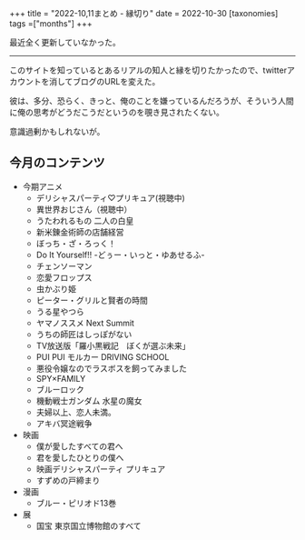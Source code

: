 +++
title = "2022-10,11まとめ - 縁切り"
date = 2022-10-30
[taxonomies]
tags =["months"]
+++

最近全く更新していなかった。

<!-- more -->

---

このサイトを知っているとあるリアルの知人と縁を切りたかったので、twitterアカウントを消してブログのURLを変えた。

彼は、多分、恐らく、きっと、俺のことを嫌っているんだろうが、そういう人間に俺の思考がどうだこうだというのを覗き見されたくない。

意識過剰かもしれないが。

## 今月のコンテンツ
+ 今期アニメ
    + デリシャスパーティ♡プリキュア(視聴中)
    + 異世界おじさん（視聴中）
    + うたわれるもの 二人の白皇
    + 新米錬金術師の店舗経営
    + ぼっち・ざ・ろっく！
    + Do It Yourself!! -どぅー・いっと・ゆあせるふ-
    + チェンソーマン
    + 恋愛フロップス
    + 虫かぶり姫
    + ピーター・グリルと賢者の時間
    + うる星やつら
    + ヤマノススメ Next Summit
    + うちの師匠はしっぽがない
    + TV放送版「羅小黒戦記　ぼくが選ぶ未来」
    + PUI PUI モルカー DRIVING SCHOOL
    + 悪役令嬢なのでラスボスを飼ってみました
    + SPY×FAMILY
    + ブルーロック
    + 機動戦士ガンダム 水星の魔女
    + 夫婦以上、恋人未満。
    + アキバ冥途戦争
+ 映画
    + 僕が愛したすべての君へ
    + 君を愛したひとりの僕へ
    + 映画デリシャスパーティ プリキュア
    + すずめの戸締まり
+ 漫画
    + ブルー・ピリオド13巻
+ 展
    + 国宝 東京国立博物館のすべて

